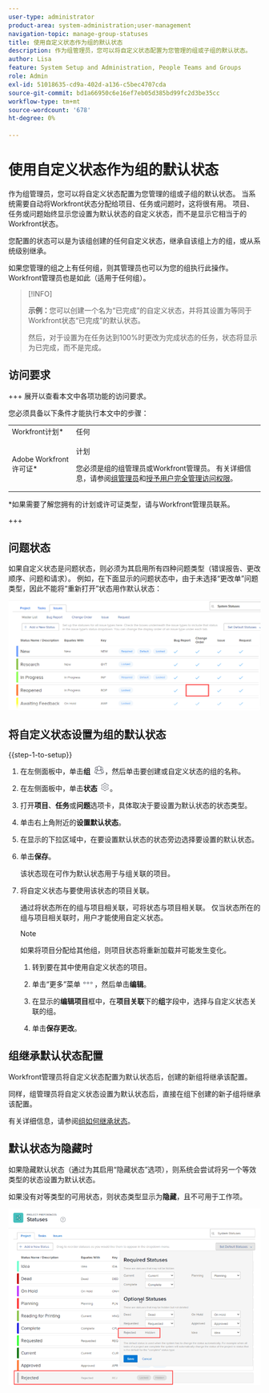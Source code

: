 ```yaml
---
user-type: administrator
product-area: system-administration;user-management
navigation-topic: manage-group-statuses
title: 使用自定义状态作为组的默认状态
description: 作为组管理员，您可以将自定义状态配置为您管理的组或子组的默认状态。
author: Lisa
feature: System Setup and Administration, People Teams and Groups
role: Admin
exl-id: 51018635-cd9a-402d-a136-c5bec4707cda
source-git-commit: bd1a66950c6e16ef7eb05d385bd99fc2d3be35cc
workflow-type: tm+mt
source-wordcount: '678'
ht-degree: 0%

---
```


# 使用自定义状态作为组的默认状态

作为组管理员，您可以将自定义状态配置为您管理的组或子组的默认状态。 当系统需要自动将Workfront状态分配给项目、任务或问题时，这将很有用。 项目、任务或问题始终显示您设置为默认状态的自定义状态，而不是显示它相当于的Workfront状态。

您配置的状态可以是为该组创建的任何自定义状态，继承自该组上方的组，或从系统级别继承。

如果您管理的组之上有任何组，则其管理员也可以为您的组执行此操作。 Workfront管理员也是如此（适用于任何组）。

>[!INFO]
>
>**示例：**&#x200B;您可以创建一个名为“已完成”的自定义状态，并将其设置为等同于Workfront状态“已完成”的默认状态。
>
>然后，对于设置为在任务达到100%时更改为完成状态的任务，状态将显示为已完成，而不是完成。

## 访问要求

+++ 展开以查看本文中各项功能的访问要求。

您必须具备以下条件才能执行本文中的步骤：

<table style="table-layout:auto"> 
 <col> 
 <col> 
 <tbody> 
  <tr> 
   <td role="rowheader">Workfront计划*</td> 
   <td>任何</td> 
  </tr> 
  <tr> 
   <td role="rowheader">Adobe Workfront许可证*</td> 
   <td> <p>计划 </p> <p>您必须是组的组管理员或Workfront管理员。 有关详细信息，请参阅<a href="../../../administration-and-setup/manage-groups/group-roles/group-administrators.md" class="MCXref xref">组管理员</a>和<a href="../../../administration-and-setup/add-users/configure-and-grant-access/grant-a-user-full-administrative-access.md" class="MCXref xref">授予用户完全管理访问权限</a>。</p> </td> 
  </tr> 
 </tbody> 
</table>

&#42;如果需要了解您拥有的计划或许可证类型，请与Workfront管理员联系。

+++

## 问题状态

如果自定义状态是问题状态，则必须为其启用所有四种问题类型（错误报告、更改顺序、问题和请求）。 例如，在下面显示的问题状态中，由于未选择“更改单”问题类型，因此不能将“重新打开”状态用作默认状态：

![](assets/all-4-issue-types-enabled.png)

## 将自定义状态设置为组的默认状态

{{step-1-to-setup}}

1. 在左侧面板中，单击&#x200B;**组** ![](assets/groups-icon.png)，然后单击要创建或自定义状态的组的名称。
1. 在左侧面板中，单击&#x200B;**状态** ![](assets/gear-icon-settings.png)。
1. 打开&#x200B;**项目**、**任务**&#x200B;或&#x200B;**问题**&#x200B;选项卡，具体取决于要设置为默认状态的状态类型。
1. 单击右上角附近的&#x200B;**设置默认状态**。
1. 在显示的下拉区域中，在要设置默认状态的状态旁边选择要设置的默认状态。
1. 单击&#x200B;**保存**。

   该状态现在可作为默认状态用于与组关联的项目。

1. 将自定义状态与要使用该状态的项目关联。

   通过将状态所在的组与项目相关联，可将状态与项目相关联。 仅当状态所在的组与项目相关联时，用户才能使用自定义状态。

   >[!NOTE]
   >
   >如果将项目分配给其他组，则项目状态将重新加载并可能发生变化。

   1. 转到要在其中使用自定义状态的项目。
   1. 单击“更多”菜单![](assets/more-icon.png)，然后单击&#x200B;**编辑**。
   1. 在显示的&#x200B;**编辑项目**&#x200B;框中，在&#x200B;**项目关联**&#x200B;下的&#x200B;**组**&#x200B;字段中，选择与自定义状态关联的组。

   1. 单击&#x200B;**保存更改**。

## 组继承默认状态配置

Workfront管理员将自定义状态配置为默认状态后，创建的新组将继承该配置。

同样，组管理员将自定义状态设置为默认状态后，直接在组下创建的新子组将继承该配置。

有关详细信息，请参阅[组如何继承状态](../../../administration-and-setup/manage-groups/manage-group-statuses/how-groups-inherit-statuses.md)。

## 默认状态为隐藏时

如果隐藏默认状态（通过为其启用“隐藏状态”选项），则系统会尝试将另一个等效类型的状态设置为默认状态。

如果没有对等类型的可用状态，则状态类型显示为&#x200B;**隐藏**，且不可用于工作项。

![](assets/when-hide-default-status-no-equivalent.png)
